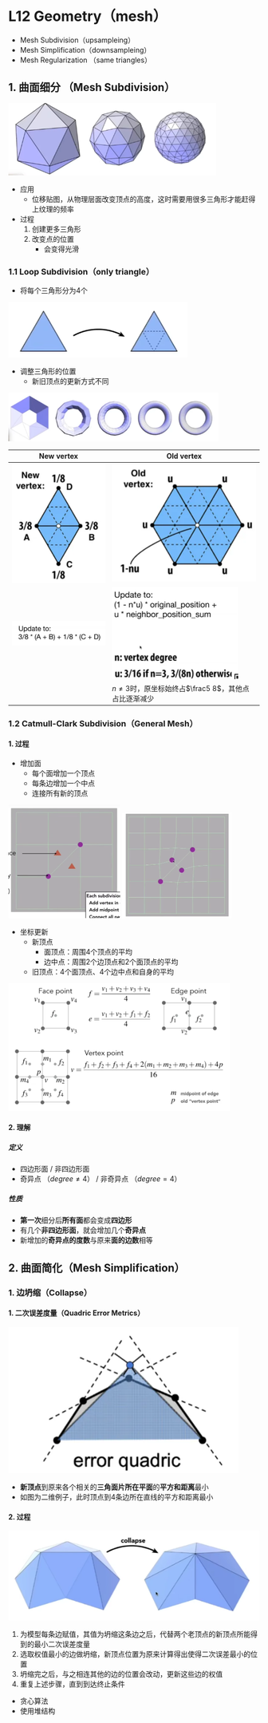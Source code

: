 # L12 Geometry（mesh）

- Mesh Subdivision（upsampleing）
- Mesh Simplification（downsampleing）
- Mesh Regularization （same triangles）

## 1. 曲面细分 （Mesh Subdivision）



<img src="L12.geometry(mesh).assets/image-20221124160925750.png" alt="image-20221124160925750" style="zoom:67%;" /> 



- 应用
  - 位移贴图，从物理层面改变顶点的高度，这时需要用很多三角形才能赶得上纹理的频率
- 过程
  1. 创建更多三角形
  2. 改变点的位置
     - 会变得光滑

### 1.1 Loop Subdivision（only triangle）

- 将每个三角形分为4个

![image-20221124160638577](L12.geometry(mesh).assets/image-20221124160638577.png) 



- 调整三角形的位置
  - 新旧顶点的更新方式不同

<img src="L12.geometry(mesh).assets/image-20221124160826631.png" alt="image-20221124160826631" style="zoom:67%;" /> 



| New vertex                                                   | Old vertex                                                   |
| ------------------------------------------------------------ | ------------------------------------------------------------ |
| <img src="L12.geometry(mesh).assets/image-20221124161721634.png" alt="image-20221124161721634" style="zoom: 67%;" /> | <img src="L12.geometry(mesh).assets/image-20221124161742243.png" alt="image-20221124161742243" style="zoom: 67%;" /> |
| <img src="L12.geometry(mesh).assets/image-20221124162318967.png" alt="image-20221124162318967" style="zoom: 67%;" /> | <img src="L12.geometry(mesh).assets/image-20221124162307425.png" alt="image-20221124162307425" style="zoom: 67%;" /> |
|                                                              | $n\ne3$时，原坐标始终占$\frac5 8$，其他点占比逐渐减少        |

### 1.2 Catmull-Clark Subdivision（General Mesh）

#### 1. 过程

- 增加面
  - 每个面增加一个顶点
  - 每条边增加一个中点
  - 连接所有新的顶点

<img src="L12.geometry(mesh).assets/image-20221125094919466.png" alt="image-20221125094919466" style="zoom:50%;" />  <img src="L12.geometry(mesh).assets/image-20221125094935912.png" alt="image-20221125094935912" style="zoom:50%;" /> 

- 坐标更新
  - 新顶点
    - 面顶点：周围4个顶点的平均
    - 边中点：周围2个边顶点和2个面顶点的平均
  - 旧顶点：4个面顶点、4个边中点和自身的平均

<img src="L12.geometry(mesh).assets/image-20221125095015703.png" alt="image-20221125095015703" style="zoom: 50%;" /> 





#### 2. 理解 

##### 定义

- 四边形面 / 非四边形面
- 奇异点 （$degree \ne 4$） / 非奇异点 （$degree = 4$） 

##### 性质

- **第一次**细分后**所有面**都会变成**四边形** 
- 有几个**非四边形面**，就会增加几个**奇异点** 
- 新增加的**奇异点的度数**与原来**面的边数**相等 



## 2. 曲面简化（Mesh Simplification）

### 1. 边坍缩（Collapse）

#### 1. 二次误差度量（Quadric Error Metrics）

<img src="L12.geometry(mesh).assets/image-20221125102736472.png" alt="image-20221125102736472" style="zoom: 67%;" /> 

- **新顶点**到原来各个相关的**三角面片所在平面**的**平方和距离**最小
- 如图为二维例子，此时顶点到4条边所在直线的平方和距离最小

#### 2. 过程

![image-20221125110212279](L12.geometry(mesh).assets/image-20221125110212279.png) 

1. 为模型每条边赋值，其值为坍缩这条边之后，代替两个老顶点的新顶点所能得到的最小二次误差度量
2. 选取权值最小的边做坍缩，新顶点位置为原来计算得出使得二次误差最小的位置
3. 坍缩完之后，与之相连其他的边的位置会改动，更新这些边的权值
4. 重复上述步骤，直到到达终止条件

- 贪心算法
- 使用堆结构
